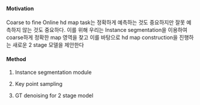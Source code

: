 #### Motivation
Coarse to fine
Online hd map task는 정확하게 예측하는 것도 중요하지만 잘못 예측하지 않는 것도 중요하다.
이를 위해 우리는 Instance segmentation을 이용하여 coarse하게 정확한 map 영역을 찾고 이를 바탕으로 hd map construction을 진행하는 새로운 2 stage 모델을 제안한다

#### Method
1. Instance segmentation module
		

2. Key point sampling



3. GT denoising for 2 stage model
